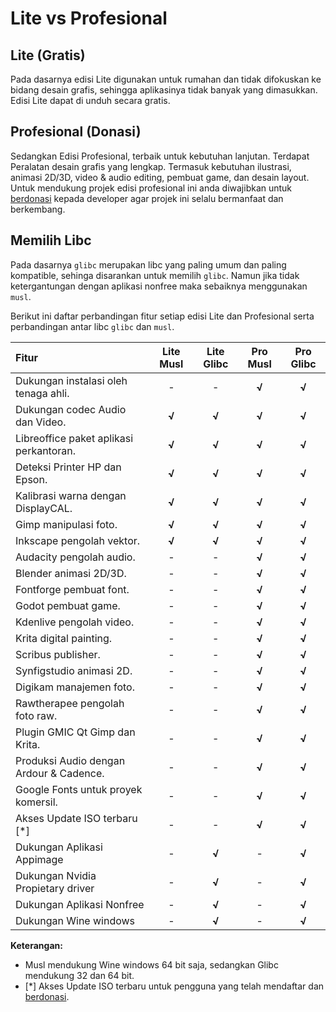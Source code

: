 # Lite vs Profesional

## Lite (Gratis)

Pada dasarnya edisi Lite digunakan untuk rumahan dan tidak difokuskan ke bidang desain grafis, sehingga aplikasinya tidak banyak yang dimasukkan. Edisi Lite dapat di unduh secara gratis.

## Profesional (Donasi)

Sedangkan Edisi Profesional, terbaik untuk kebutuhan lanjutan. Terdapat Peralatan desain grafis yang lengkap. Termasuk kebutuhan ilustrasi, animasi 2D/3D, video & audio editing, pembuat game, dan desain layout. Untuk mendukung projek edisi profesional ini anda diwajibkan untuk [berdonasi](https://langitketujuh.id/donasi) kepada developer agar projek ini selalu bermanfaat dan berkembang.

## Memilih Libc

Pada dasarnya `glibc` merupakan libc yang paling umum dan paling kompatible, sehinga disarankan untuk memilih `glibc`. Namun jika tidak ketergantungan dengan aplikasi nonfree maka sebaiknya menggunakan `musl`.

Berikut ini daftar perbandingan fitur setiap edisi Lite dan Profesional serta perbandingan antar libc `glibc` dan `musl`.

**Fitur** | **Lite Musl** | **Lite Glibc** | **Pro Musl** | **Pro Glibc**
:--- | :---: | :---: | :---: | :---:
Dukungan instalasi oleh tenaga ahli. | - | -  | **√** | **√**
Dukungan codec Audio dan Video. | **√** | **√** | **√** | **√**
Libreoffice paket aplikasi perkantoran. | **√** | **√** | **√** | **√**
Deteksi Printer HP dan Epson. | **√** | **√** | **√** | **√**
Kalibrasi warna dengan DisplayCAL. | **√** | **√** | **√** | **√**
Gimp manipulasi foto. | **√** | **√** | **√** | **√**
Inkscape pengolah vektor. | **√** | **√** | **√** | **√**
Audacity pengolah audio. | - | -  | **√** | **√**
Blender animasi 2D/3D. | - | -  | **√** | **√**
Fontforge pembuat font. | - | -  | **√** | **√**
Godot pembuat game. | - | -  | **√** | **√**
Kdenlive pengolah video. | - | -  | **√** | **√**
Krita digital painting. | - | -  | **√** | **√**
Scribus publisher. | - | -  | **√** | **√**
Synfigstudio animasi 2D. | - | -  | **√** | **√**
Digikam manajemen foto. | - | -  | **√** | **√**
Rawtherapee pengolah foto raw. | - | -  | **√** | **√**
Plugin GMIC Qt Gimp dan Krita. | - | -  | **√** | **√**
Produksi Audio dengan Ardour & Cadence. | - | -  | **√** | **√**
Google Fonts untuk proyek komersil. | - | -  | **√** | **√**
Akses Update ISO terbaru [*] | -  | - | **√**  | **√**
Dukungan Aplikasi Appimage | - | **√** | -   | **√**
Dukungan Nvidia Propietary driver | - | **√** | -   | **√**
Dukungan Aplikasi Nonfree  | - | **√** | -   | **√**
Dukungan Wine windows | - | **√** | -  | **√**

**Keterangan:**

- Musl mendukung Wine windows 64 bit saja, sedangkan Glibc mendukung 32 dan 64 bit.
- [*] Akses Update ISO terbaru untuk pengguna yang telah mendaftar dan [berdonasi](https://langitketujuh.id/donasi).
